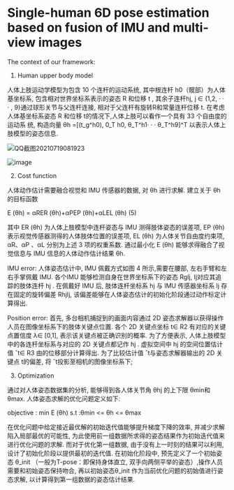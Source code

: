 # Single-human 6D pose estimation based on fusion of IMU and multi-view images

The context of our framework:
  1. Human upper body model
 
 人体上肢运动学模型为包含 10 个连杆的运动系统, 其中根连杆 h0（髋部）为人体基坐标系, 包含相对世界坐标系表示的姿态 R 和位移 t , 其余子连杆hj, j ∈ {1,2, · · · , 9}通过球形关节与父连杆连接, 相对于父连杆有旋转R和常量连杆位移 t. 在考虑人体基坐标系姿态 R 和位移 t的情况下,人体上肢可以看作一个具有 33 个自由度的运动系
统, 构造向量 θh =[(t_g^h0), 0_T h0, θ_T^h1· · · θ_T^h9]^T 以表示人体上肢模型的姿态信息.
  
 ![QQ截图20210719081923](https://user-images.githubusercontent.com/52600391/126127071-12ac66d1-6809-457d-8863-1a365f19c269.png)

![image](https://user-images.githubusercontent.com/52600391/126116124-7167d3e3-5b78-4a1c-9c63-8892489ee3cb.png)


  2. Cost function

人体动作估计需要融合视觉和 IMU 传感器的数据, 对 θh 进行求解. 建立关于 θh 的目标函数

E (θh) = αRER (θh)+αPEP (θh)+αLEL (θh) (5)

其中 ER (θh) 为人体上肢模型中连杆姿态与 IMU 测得肢体姿态的误差项, EP (θh) 表示视觉传感器测得的人体肢体位置的误差项, EL (θh) 为人体关节自由度约束项, αR、αP 、αL 分别为上述 3 项的权重系数. 通过最小化 E (θh) 能够求得融合了视觉信息与 IMU 信息的人体动作估计结果 θh.

   IMU error:
    人体姿态估计中, IMU 佩戴方式如图 4 所示,需要在腰部, 左右手臂和左右手掌佩戴 IMU. 各个IMU 能够检测自身在世界坐标系下的姿态 RgIj, Ij对应其追踪的肢体连杆 hj . 在佩戴好 IMU 后, 肢体连杆坐标系 hj 与 IMU 传感器坐标系 Ij 存在固定的旋转偏差 RhjIj, 该偏差能够在人体姿态估计的初始化阶段通过动作标定计算得出.
    
   Position error:
    首先, 多台相机捕捉到的画面内容通过 2D 姿态求解器以获得操作人员在图像坐标系下的肢体关键点位置. 各个 2D 关键点坐标 t∈ R2 有对应的关键点置信度 λ∈ [0,1], 表示该关键点被正确识别的概率. 为了方便表示, 人体上肢模型中的各连杆坐标系与对应的 2D 关键点都记作 hj . 虚拟空间中 hj 的空间位置估计值 ˆt∈ R3 由的位移部分计算得出. 为了比较估计值 ˆt与姿态求解器输出的 2D 关键点 t的偏差, 将 ˆt投影至相机的图像坐标系下;

  3. Optimization
  
  通过对人体姿态数据集的分析, 能够得到各人体关节角 θhj 的上下限 θmin和 θmax. 人体姿态求解的优化问题定义如下:
  
objective : min E (θh) s.t :θmin <= θh <= θmax

  在优化问题中给定接近最优解的初始迭代值能够提升梯度下降的效率, 并减少求解陷入局部最优的可能性, 为此使用前一组数据所求得的姿态结果作为初始迭代值来进行优化问题的求解. 而对于优化第一组数据, 由于没有上一时刻的结果可以利用, 设计了初始化阶段以提供最初的迭代值. 在初始化阶段中, 预先定义了一个初始姿态 θ_init （一般为T-pose：即保持身体直立, 双手向两侧平举的姿态）,操作人员需要和初始姿态保持吻合, 再以初始姿态θ_init 作为当前优化问题的初始值进行姿态求解, 以计算得到第一组数据的姿态估计结果. 
